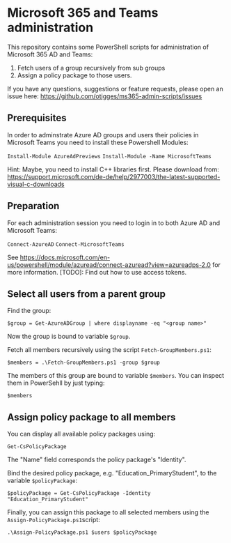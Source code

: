 # Microsoft 365 and Teams administration

This repository contains some PowerShell scripts for administration of Microsoft 365 AD and Teams:

1. Fetch users of a group recursively from sub groups
2. Assign a policy package to those users.

If you have any questions, suggestions or feature requests, please open an issue here: https://github.com/otigges/ms365-admin-scripts/issues

## Prerequisites

In order to adminstrate Azure AD groups and users their policies in Microsoft Teams you need to install these Powershell Modules:

`Install-Module AzureAdPreviews`
`Install-Module -Name MicrosoftTeams`

Hint: Maybe, you need to install C++ libraries first. Please download from: https://support.microsoft.com/de-de/help/2977003/the-latest-supported-visual-c-downloads

## Preparation

For each administration session you need to login in to both Azure AD and Microsoft Teams:

`Connect-AzureAD`
`Connect-MicrosoftTeams`

See https://docs.microsoft.com/en-us/powershell/module/azuread/connect-azuread?view=azureadps-2.0 for more information.
[TODO]: Find out how to use access tokens.

## Select all users from a parent group

Find the group:

`$group = Get-AzureADGroup | where displayname -eq "<group name>"`

Now the group is bound to variable `$group`.

Fetch all members recursively using the script `Fetch-GroupMembers.ps1`:

`$members = .\Fetch-GroupMembers.ps1 -group $group`

The members of this group are bound to variable `$members`. You can inspect them in PowerSehll by just typing:

`$members`

## Assign policy package to all members

You can display all available policy packages using:

`Get-CsPolicyPackage`

The "Name" field corresponds the policy package's "Identity".

Bind the desired policy package, e.g. "Education_PrimaryStudent", to the variable `$policyPackage`:

`$policyPackage = Get-CsPolicyPackage -Identity "Education_PrimaryStudent"`

Finally, you can assign this package to all selected members using the `Assign-PolicyPackage.ps1`script:

`.\Assign-PolicyPackage.ps1 $users $policyPackage`
